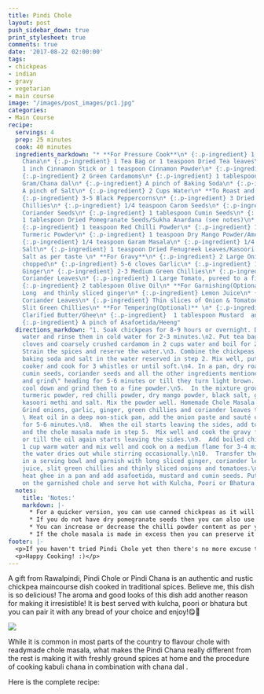 ```yaml
---
title: Pindi Chole
layout: post
push_sidebar_down: true
print_stylesheet: true
comments: true
date: '2017-08-22 02:00:00'
tags:
- chickpeas
- indian
- gravy
- vegetarian
- main course
image: "/images/post_images/pc1.jpg"
categories:
- Main Course
recipe:
  servings: 4
  prep: 25 minutes
  cook: 40 minutes
  ingredients_markdown: "* **For Pressure Cook**\n* {:.p-ingredient} 1 Cup White Chickpeas/Kabuli
    Chana\n* {:.p-ingredient} 1 Tea Bag or 1 teaspoon Dried Tea leaves\n* {:.p-ingredient}
    1 inch Cinnamon Stick or 1 teaspoon Cinnamon Powder\n* {:.p-ingredient} 2 Cloves\n*
    {:.p-ingredient} 2 Green Cardamoms\n* {:.p-ingredient} 1 tablespoon Split Bengal
    Gram/Chana dal\n* {:.p-ingredient} A pinch of Baking Soda\n* {:.p-ingredient}
    A pinch of Salt\n* {:.p-ingredient} 2 Cups Water\n* **To Roast and Grind**\n*
    {:.p-ingredient} 3-5 Black Peppercorns\n* {:.p-ingredient} 3 Dried Kashmiri Red
    Chillies\n* {:.p-ingredient} 1/4 teaspoon Carom Seeds\n* {:.p-ingredient} 1 tablespoon
    Coriander Seeds\n* {:.p-ingredient} 1 tablespoon Cumin Seeds\n* {:.p-ingredient}
    1 tablespoon Dried Pomegranate Seeds/Sukha Anardana (see notes)\n* **To Mix Together**\n*
    {:.p-ingredient} 1 teaspoon Red Chilli Powder\n* {:.p-ingredient} 1/2 teaspoon
    Turmeric Powder\n* {:.p-ingredient} 1 teaspoon Dry Mango Powder/Amchur Powder\n*
    {:.p-ingredient} 1/4 teaspoon Garam Masala\n* {:.p-ingredient} 1/4 teaspoon Black
    Salt\n* {:.p-ingredient} 1 teaspoon Dried Fenugreek Leaves/Kasoori Methi\n* {:.p-ingredient}
    Salt as per taste \n* **For Gravy**\n* {:.p-ingredient} 2 Large Onions, roughly
    chopped\n* {:.p-ingredient} 5-6 cloves Garlic\n* {:.p-ingredient} 1 teaspoon grated
    Ginger\n* {:.p-ingredient} 2-3 Medium Green Chillies\n* {:.p-ingredient} 2 tablespoon
    Coriander Leaves\n* {:.p-ingredient} 1 Large Tomato, pureed to a fine paste\n*
    {:.p-ingredient} 2 tablespoon Olive Oil\n* **For Garnishing(Optional)** \n* {:.p-ingredient}
    Long  and thinly sliced ginger\n* {:.p-ingredient} Lemon Juice\n* {:.p-ingredient}
    Coriander Leaves\n* {:.p-ingredient} Thin slices of Onion & Tomatoes\n* {:.p-ingredient}
    Slit Green Chillies\n* **For Tempering(Optional)** \n* {:.p-ingredient} 2 tablespoon
    Clarified Butter/Ghee\n* {:.p-ingredient}  1 tablespoon Mustard  and Cumin seeds\n*
    {:.p-ingredient} A pinch of Asafoetida/Heeng"
  directions_markdown: "1. Soak chickpeas for 8-9 hours or overnight. Drain the excess
    water and rinse them in cold water for 2-3 minutes.\n2. Put tea bag/powder, cinnamon,
    cloves and coarsely crushed cardamom in 2 cups water and boil for 2-3 minutes.
    Strain the spices and reserve the water.\n3. Combine the chickpeas, chana dal,
    baking soda and salt in the water reserved in step 2. Mix well, put in a pressure
    cooker and cook for 3 whistles or until soft.\n4. In a pan, dry roast black peppercorns,
    cumin seeds, coriander seeds and all the other ingredients mentioned in \"to roast
    and grind\" heading for 5-6 minutes or till they turn light brown. Let the spices
    cool down and grind them to a fine powder.\n5.  In the mixture ground above, add
    turmeric powder, red chilli powder, dry mango powder, black salt, garam masala,
    kasoori methi and salt. Mix the powder well. Homemade Chole Masala is ready. \n6.
    Grind onions, garlic, ginger, green chillies and coriander leaves to a fine paste.\n7.
    \ Heat oil in a deep non-stick pan, add the onion paste and sauté on a medium
    for 5-6 minutes.\n8.  When the oil starts leaving the sides, add tomato pureé
    and the chole masala made in step 5.  Mix well and cook the gravy for 6-7 minutes
    or till the oil again starts leaving the sides.\n9.  Add boiled chickpeas and
    1 cup warm water and mix well and cook on a medium flame for 3-4 minutes or till
    the water dries out while stirring occasionally.\n10.  Transfer the prepared chole
    in a serving bowl and garnish with long sliced ginger, coriander leaves, lemon
    juice, slit green chillies and thinly sliced onions and tomatoes.\n12. For tempering,
    heat ghee in a pan and add asafoetida, mustard and cumin seeds. Put the tempering
    on the garnished chole and serve hot with Kulcha, Poori or Bhatura."
  notes:
    title: 'Notes:'
    markdown: |-
      * For a quicker version, you can use canned chickpeas as it will save soaking and boiling time.
      * If you do not have dry pomegranate seeds then you can also use tamarind paste. In this case, add the tamarind paste in step 8 after adding tomato pureé.
      * You can increase or decrease the chilli powder content as per your taste.
      * If the chole masala is made in excess then you can preserve it for a couple of months. Put it in an air tight container and keep in your refrigerator.
footer: |-
  <p>If you haven't tried Pindi Chole yet then there's no more excuse to do it and you are going to love it! Do try this recipe at home and let me know how it went. Leave a comment, take a picture, post it on Instagram and tag me @hungertreats.</p>
  <p>Happy Cooking! :)</p>
---
```


A gift from Rawalpindi, Pindi Chole or Pindi Chana is an authentic and rustic chickpea maincourse dish cooked in traditional spices. Believe me, this dish is so delicious! The aroma and good looks of this dish add another reason for making it irresistible! It is best served with kulcha, poori or bhatura but you can pair it with any bread of your choice and enjoy!😋🍛⠀

![]({{site.url}}/images/post_images/pc2.jpg)

While it is common in most parts of the country to flavour chole with readymade chole masala, what makes the Pindi Chana really different from the rest is making it with freshly ground spices at home and the procedure of cooking kabuli chana in combination with chana dal .

Here is the complete recipe:
